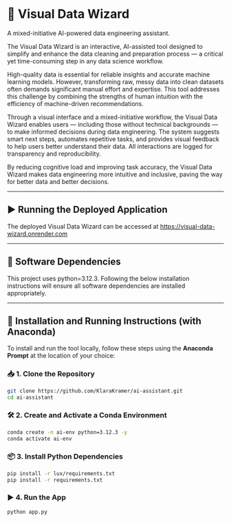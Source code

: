 # 🧠 Visual Data Wizard

A mixed-initiative AI-powered data engineering assistant.

The Visual Data Wizard is an interactive, AI-assisted tool designed to simplify and enhance the data cleaning and preparation process — a critical yet time-consuming step in any data science workflow.

High-quality data is essential for reliable insights and accurate machine learning models. However, transforming raw, messy data into clean datasets often demands significant manual effort and expertise. This tool addresses this challenge by combining the strengths of human intuition with the efficiency of machine-driven recommendations.

Through a visual interface and a mixed-initiative workflow, the Visual Data Wizard enables users — including those without technical backgrounds — to make informed decisions during data engineering. The system suggests smart next steps, automates repetitive tasks, and provides visual feedback to help users better understand their data. All interactions are logged for transparency and reproducibility.

By reducing cognitive load and improving task accuracy, the Visual Data Wizard makes data engineering more intuitive and inclusive, paving the way for better data and better decisions.

---

## ▶️ Running the Deployed Application

The deployed Visual Data Wizard can be accessed at https://visual-data-wizard.onrender.com 

---

## 🧩 Software Dependencies

This project uses python=3.12.3.
Following the below installation instructions will ensure all software dependencies are installed appropriately.

---

## 🚀 Installation and Running Instructions (with Anaconda)

To install and run the tool locally, follow these steps using the **Anaconda Prompt** at the location of your choice:

### 📥 1. Clone the Repository

```bash
git clone https://github.com/KlaraKramer/ai-assistant.git
cd ai-assistant
```

### 🛠️ 2. Create and Activate a Conda Environment

```bash
conda create -n ai-env python=3.12.3 -y
conda activate ai-env
```

### 📦 3. Install Python Dependencies

```bash
pip install -r lux/requirements.txt
pip install -r requirements.txt
```

### ▶️ 4. Run the App

```bash
python app.py
```

